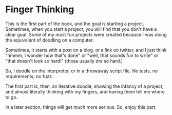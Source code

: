 # Finger Thinking

This is the first part of the book, and the goal is starting a project.
Sometimes, when you start a project, you will find that you don't have a clear goal. Some of my most fun projects were created because I was doing the equivalent of doodling on a computer.

Sometimes, it starts with a post on a blog, or a link on twitter, and I just think "hmmm, I wonder how that's done" or "well, that sounds fun to write" or
"that doesn't look so hard!" (those usually *are* so hard.)

So, I doodle on the interpreter, or in a throwaway script file. No tests, no
requirements, no fuzz. 

The first part is, then, an iterative doodle, showing the infancy of a project,
and almost literally thinking with my fingers, and having them tell me where to go.

In a later section, things will get much more serious. So, enjoy this part.